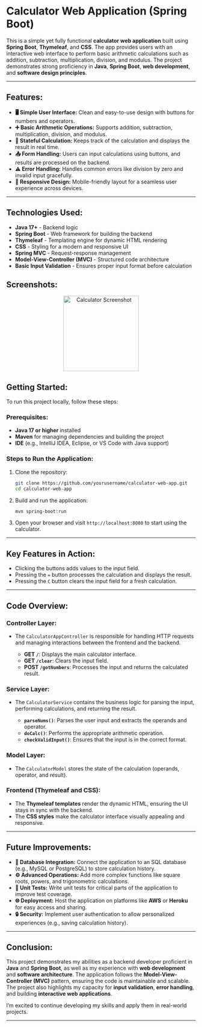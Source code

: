 # Calculator Web Application (Spring Boot)

This is a simple yet fully functional **calculator web application** built using **Spring Boot**, **Thymeleaf**, and **CSS**. The app provides users with an interactive web interface to perform basic arithmetic calculations such as addition, subtraction, multiplication, division, and modulus. The project demonstrates strong proficiency in **Java**, **Spring Boot**, **web development**, and **software design principles**.

---

## **Features:**

- **🖥️ Simple User Interface:** Clean and easy-to-use design with buttons for numbers and operators.
- **➕ Basic Arithmetic Operations:** Supports addition, subtraction, multiplication, division, and modulus.
- **🔄 Stateful Calculation:** Keeps track of the calculation and displays the result in real time.
- **📤 Form Handling:** Users can input calculations using buttons, and results are processed on the backend.
- **⚠️ Error Handling:** Handles common errors like division by zero and invalid input gracefully.
- **📱 Responsive Design:** Mobile-friendly layout for a seamless user experience across devices.

---

## **Technologies Used:**

- **Java 17+** - Backend logic
- **Spring Boot** - Web framework for building the backend
- **Thymeleaf** - Templating engine for dynamic HTML rendering
- **CSS** - Styling for a modern and responsive UI
- **Spring MVC** - Request-response management
- **Model-View-Controller (MVC)** - Structured code architecture
- **Basic Input Validation** - Ensures proper input format before calculation

## **Screenshots:**
<div style="text-align: center;">
  <img src="https://github.com/user-attachments/assets/bdf73e37-d44f-45d6-b9e8-946ccf090c5b" width="200" alt="Calculator Screenshot">
</div>

## **Getting Started:**

To run this project locally, follow these steps:

### **Prerequisites:**

- **Java 17 or higher** installed
- **Maven** for managing dependencies and building the project
- **IDE** (e.g., IntelliJ IDEA, Eclipse, or VS Code with Java support)

### **Steps to Run the Application:**

1. Clone the repository:
    ```bash
    git clone https://github.com/yourusername/calculator-web-app.git
    cd calculator-web-app
    ```

2. Build and run the application:
    ```bash
    mvn spring-boot:run
    ```

3. Open your browser and visit `http://localhost:8080` to start using the calculator.

---

## **Key Features in Action:**

- Clicking the buttons adds values to the input field.
- Pressing the `=` button processes the calculation and displays the result.
- Pressing the `C` button clears the input field for a fresh calculation.

---

## **Code Overview:**

### **Controller Layer:**

- The `CalculatorAppController` is responsible for handling HTTP requests and managing interactions between the frontend and the backend.
  
    - **GET `/`**: Displays the main calculator interface.
    - **GET `/clear`**: Clears the input field.
    - **POST `/gotNumbers`**: Processes the input and returns the calculated result.

### **Service Layer:**

- The `CalculatorService` contains the business logic for parsing the input, performing calculations, and returning the result.
  
    - **`parseNums()`**: Parses the user input and extracts the operands and operator.
    - **`doCalc()`**: Performs the appropriate arithmetic operation.
    - **`checkValidInput()`**: Ensures that the input is in the correct format.

### **Model Layer:**

- The `CalculatorModel` stores the state of the calculation (operands, operator, and result).

### **Frontend (Thymeleaf and CSS):**

- The **Thymeleaf templates** render the dynamic HTML, ensuring the UI stays in sync with the backend.
- The **CSS styles** make the calculator interface visually appealing and responsive.

---

## **Future Improvements:**

- **🔗 Database Integration:** Connect the application to an SQL database (e.g., MySQL or PostgreSQL) to store calculation history.
- **⚙️ Advanced Operations:** Add more complex functions like square roots, powers, and trigonometric calculations.
- **🧪 Unit Tests:** Write unit tests for critical parts of the application to improve test coverage.
- **🌐 Deployment:** Host the application on platforms like **AWS** or **Heroku** for easy access and sharing.
- **🔒 Security:** Implement user authentication to allow personalized experiences (e.g., saving calculation history).

---

## **Conclusion:**

This project demonstrates my abilities as a backend developer proficient in **Java** and **Spring Boot**, as well as my experience with **web development** and **software architecture**. The application follows the **Model-View-Controller (MVC)** pattern, ensuring the code is maintainable and scalable. The project also highlights my capacity for **input validation**, **error handling**, and building **interactive web applications**.

I’m excited to continue developing my skills and apply them in real-world projects.

---
